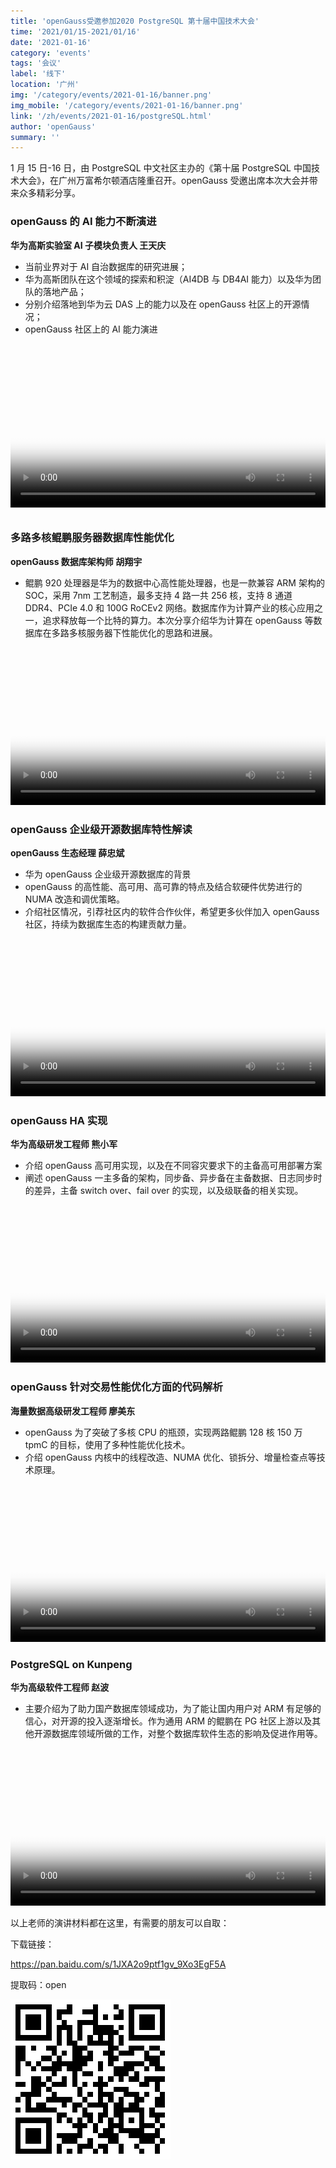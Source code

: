 ```yaml
---
title: 'openGauss受邀参加2020 PostgreSQL 第十届中国技术大会'
time: '2021/01/15-2021/01/16'
date: '2021-01-16'
category: 'events'
tags: '会议'
label: '线下'
location: '广州'
img: '/category/events/2021-01-16/banner.png'
img_mobile: '/category/events/2021-01-16/banner.png'
link: '/zh/events/2021-01-16/postgreSQL.html'
author: 'openGauss'
summary: ''
---
```


1 月 15 日-16 日，由 PostgreSQL 中文社区主办的《第十届 PostgreSQL 中国技术大会》，在广州万富希尔顿酒店隆重召开。openGauss 受邀出席本次大会并带来众多精彩分享。

### openGauss 的 AI 能力不断演进

<strong>华为高斯实验室 AI 子模块负责人 王天庆</strong>

- 当前业界对于 AI 自治数据库的研究进展；
- 华为高斯团队在这个领域的探索和积淀（AI4DB 与 DB4AI 能力）以及华为团队的落地产品；
- 分别介绍落地到华为云 DAS 上的能力以及在 openGauss 社区上的开源情况；
- openGauss 社区上的 AI 能力演进

<video class="video-js" controls="" poster="./poster1.png" preload="auto" src="https://learningvideo.obs.ap-southeast-1.myhuaweicloud.com:443/PG%E5%A4%A7%E4%BC%9A/%E7%8E%8B%E5%A4%A9%E5%BA%86.mp4" style="max-width: 100%; width: 720px; margin: 10px 0px; object-fit: cover;"></video>

### 多路多核鲲鹏服务器数据库性能优化

<strong>openGauss 数据库架构师 胡翔宇</strong>

- 鲲鹏 920 处理器是华为的数据中心高性能处理器，也是一款兼容 ARM 架构的 SOC，采用 7nm 工艺制造，最多支持 4 路一共 256 核，支持 8 通道 DDR4、PCIe 4.0 和 100G RoCEv2 网络。数据库作为计算产业的核心应用之一，追求释放每一个比特的算力。本次分享介绍华为计算在 openGauss 等数据库在多路多核服务器下性能优化的思路和进展。

<video id="my-video" class="video-js" controls preload="auto" width="100%" poster="./poster2.png">
    <source src="https://learningvideo.obs.ap-southeast-1.myhuaweicloud.com:443/PG%E5%A4%A7%E4%BC%9A/%E8%83%A1%E7%BF%94%E5%AE%87.mp4">您的浏览器不支持video标签。
</video>

### openGauss 企业级开源数据库特性解读

<strong>openGauss 生态经理 薛忠斌</strong>

- 华为 openGauss 企业级开源数据库的背景
- openGauss 的高性能、高可用、高可靠的特点及结合软硬件优势进行的 NUMA 改造和调优策略。
- 介绍社区情况，引荐社区内的软件合作伙伴，希望更多伙伴加入 openGauss 社区，持续为数据库生态的构建贡献力量。

<video id="my-video" class="video-js" controls preload="auto" width="100%" poster="./poster3.png">
    <source src="https://learningvideo.obs.ap-southeast-1.myhuaweicloud.com:443/PG%E5%A4%A7%E4%BC%9A/%E8%96%9B%E5%BF%A0%E6%96%8C.mp4">您的浏览器不支持video标签。
</video>

### openGauss HA 实现

<strong>华为高级研发工程师 熊小军</strong>

- 介绍 openGauss 高可用实现，以及在不同容灾要求下的主备高可用部署方案
- 阐述 openGauss 一主多备的架构，同步备、异步备在主备数据、日志同步时的差异，主备 switch over、fail over 的实现，以及级联备的相关实现。

<video id="my-video" class="video-js" controls preload="auto" width="100%" poster="./poster4.png">
    <source src="https://learningvideo.obs.ap-southeast-1.myhuaweicloud.com:443/PG%E5%A4%A7%E4%BC%9A/%E7%86%8A%E5%B0%8F%E5%86%9B.mp4">您的浏览器不支持video标签。
</video>

### openGauss 针对交易性能优化方面的代码解析

<strong>海量数据高级研发工程师 廖美东</strong>

- openGauss 为了突破了多核 CPU 的瓶颈，实现两路鲲鹏 128 核 150 万 tpmC 的目标，使用了多种性能优化技术。
- 介绍 openGauss 内核中的线程改造、NUMA 优化、锁拆分、增量检查点等技术原理。

<video id="my-video" class="video-js" controls preload="auto" width="100%" poster="./poster5.png">
    <source src="https://learningvideo.obs.ap-southeast-1.myhuaweicloud.com:443/PG%E5%A4%A7%E4%BC%9A/%E5%BB%96%E7%BE%8E%E4%B8%9C%E8%A7%86%E9%A2%91.mp4">您的浏览器不支持video标签。
</video>

### PostgreSQL on Kunpeng

<strong>华为高级软件工程师 赵波</strong>

- 主要介绍为了助力国产数据库领域成功，为了能让国内用户对 ARM 有足够的信心，对开源的投入逐渐增长。作为通用 ARM 的鲲鹏在 PG 社区上游以及其他开源数据库领域所做的工作，对整个数据库软件生态的影响及促进作用等。

<video id="my-video" class="video-js" controls preload="auto" width="100%" poster="./poster6.png">
    <source src="https://learningvideo.obs.ap-southeast-1.myhuaweicloud.com:443/PG%E5%A4%A7%E4%BC%9A/%E8%B5%B5%E6%B3%A2.mp4">您的浏览器不支持video标签。
</video>

以上老师的演讲材料都在这里，有需要的朋友可以自取：

下载链接：

https://pan.baidu.com/s/1JXA2o9ptf1gv_9Xo3EgF5A

提取码：open

<img src="./code.png" width="256px" style="margin-bottom: 0.2rem;">
